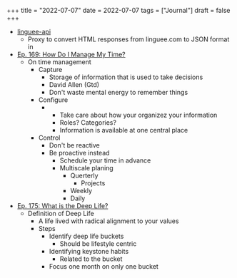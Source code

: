 +++
title = "2022-07-07"
date = 2022-07-07
tags = ["Journal"]
draft = false
+++

-   [linguee-api](https://github.com/imankulov/linguee-api)
    -   Proxy to convert HTML responses from linguee.com to JSON format in
-   [Ep. 169: How Do I Manage My Time?](https://www.listennotes.com/podcasts/deep-questions/ep-169-how-do-i-manage-my-time-gTNFVbZvLQA/)
    -   On time management
        -   Capture
            -   Storage of information that is used to take decisions
            -   David Allen (Gtd)
            -   Don't waste mental energy to remember things
        -   Configure
            -   -   Take care about how your organizez your information
                -   Roles? Categories?
                -   Information is available at one central place
        -   Control
            -   Don't be reactive
            -   Be proactive instead
                -   Schedule your time in advance
                -   Multiscale planing
                    -   Querterly
                        -   Projects
                    -   Weekly
                    -   Daily
-   [Ep. 175: What is the Deep Life?](https://www.listennotes.com/podcasts/deep-questions/ep-175-what-is-the-deep-life-dzcpJ2Doj8t/)
    -   Definition of Deep Life
        -   A life lived with radical alignment to your values
        -   Steps
            -   Identify deep life buckets
                -   Should be lifestyle centric
            -   Identifying keystone habits
                -   Related to the bucket
            -   Focus one month on only one bucket